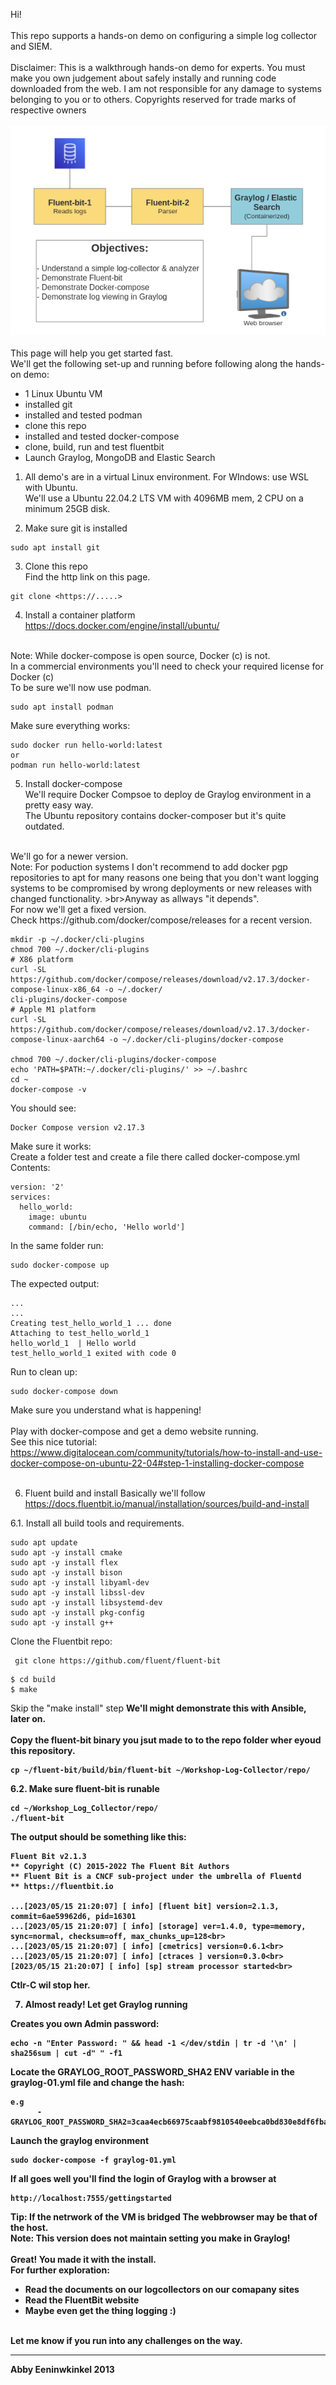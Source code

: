 Hi!<br>
<br> 
This repo supports a hands-on demo on configuring a simple log collector and SIEM.<br>
<br>
Disclaimer: This is a walkthrough hands-on demo for experts. You must make you own judgement about safely instally and running code downloaded from the web. I am not responsible for any damage to systems belonging to you or to others. Copyrights reserved for trade marks of respective owners<br>
<br>
<img src="web_assets/Overview_01.png">
<br>
<br>
This page will help you get started fast. <br>
We'll get the following set-up and running before following along the hands-on demo:<br>
- 1 Linux Ubuntu VM
- installed git
- installed and tested podman
- clone this repo
- installed and tested docker-compose 
- clone, build, run and test fluentbit
- Launch Graylog, MongoDB and Elastic Search

1. All demo's are in a virtual Linux environment. 
For WIndows: use WSL with Ubuntu. <br>
We'll use a Ubuntu 22.04.2 LTS VM with 4096MB mem, 2 CPU on a minimum 25GB disk.<br>

2. Make sure git is installed
```
sudo apt install git
```

3. Clone this repo<br>
Find the http link on this page.<br> 
```
git clone <https://.....>
```

4. Install a container platform<br> 
https://docs.docker.com/engine/install/ubuntu/
<br>
Note: While docker-compose is open source, Docker (c) is not. <br> 
In a commercial environments you'll need to check your required license for Docker (c)<br>
To be sure we'll now use podman.<br>

```
sudo apt install podman
```

Make sure everything works:

```
sudo docker run hello-world:latest
or
podman run hello-world:latest
```

5. Install docker-compose<br>
We'll require Docker Compsoe to deploy de Graylog environment in a pretty easy way.<br>
The Ubuntu repository contains docker-composer but it's quite outdated.<br>
<br>
We'll go for a newer version.<br>
Note: For poduction systems I don't recommend to add docker pgp repositories to apt for many reasons one being that you don't want logging systems to be compromised by wrong deployments or new releases with changed functionality. >br>Anyway as allways "it depends".<br>
For now we'll get a fixed version. <br> 
Check https://github.com/docker/compose/releases for a recent version.<br>

```
mkdir -p ~/.docker/cli-plugins
chmod 700 ~/.docker/cli-plugins
# X86 platform
curl -SL https://github.com/docker/compose/releases/download/v2.17.3/docker-compose-linux-x86_64 -o ~/.docker/
cli-plugins/docker-compose
# Apple M1 platform
curl -SL https://github.com/docker/compose/releases/download/v2.17.3/docker-compose-linux-aarch64 -o ~/.docker/cli-plugins/docker-compose

chmod 700 ~/.docker/cli-plugins/docker-compose
echo 'PATH=$PATH:~/.docker/cli-plugins/' >> ~/.bashrc
cd ~
docker-compose -v
```

You should see:<br>

```
Docker Compose version v2.17.3
```

Make sure it works:<br>
Create a folder test and create a file there called docker-compose.yml<br>
Contents:

```
version: '2'
services:
  hello_world:
    image: ubuntu
    command: [/bin/echo, 'Hello world']
```

In the same folder run:

```
sudo docker-compose up
```

The expected output:

```
...
...
Creating test_hello_world_1 ... done
Attaching to test_hello_world_1
hello_world_1  | Hello world
test_hello_world_1 exited with code 0
```

Run to clean up:

```
sudo docker-compose down
```

Make sure you understand what is happening!<br>
<br>
Play with docker-compose and get a demo website running.<br>
See this nice tutorial:<br>
https://www.digitalocean.com/community/tutorials/how-to-install-and-use-docker-compose-on-ubuntu-22-04#step-1-installing-docker-compose
<br>
<br>

6. Fluent build and install</b>
Basically we'll follow https://docs.fluentbit.io/manual/installation/sources/build-and-install <br>

6.1. Install all build tools and requirements.

``` 
sudo apt update
sudo apt -y install cmake
sudo apt -y install flex
sudo apt -y install bison 
sudo apt -y install libyaml-dev
sudo apt -y install libssl-dev
sudo apt -y install libsystemd-dev  
sudo apt -y install pkg-config
sudo apt -y install g++
``` 

Clone the Fluentbit repo:

```
 git clone https://github.com/fluent/fluent-bit
```

``` 
$ cd build
$ make
```

Skip the "make install" step <b>
We'll might demonstrate this with Ansible, later on. <br>
<br>
Copy the fluent-bit binary you jsut made to to the repo folder wher eyoud this repository.

```
cp ~/fluent-bit/build/bin/fluent-bit ~/Workshop-Log-Collector/repo/
```

6.2. Make sure fluent-bit is runable

``` 
cd ~/Workshop_Log_Collector/repo/
./fluent-bit
```

The output should be something like this:

```
Fluent Bit v2.1.3
** Copyright (C) 2015-2022 The Fluent Bit Authors
** Fluent Bit is a CNCF sub-project under the umbrella of Fluentd
** https://fluentbit.io

...[2023/05/15 21:20:07] [ info] [fluent bit] version=2.1.3, commit=6ae59962d6, pid=16301
...[2023/05/15 21:20:07] [ info] [storage] ver=1.4.0, type=memory, sync=normal, checksum=off, max_chunks_up=128<br>
...[2023/05/15 21:20:07] [ info] [cmetrics] version=0.6.1<br>
...[2023/05/15 21:20:07] [ info] [ctraces ] version=0.3.0<br>
[2023/05/15 21:20:07] [ info] [sp] stream processor started<br>
```

Ctlr-C wil stop her. <br>

7. Almost ready! Let get Graylog running

Creates you own Admin password:

```
echo -n "Enter Password: " && head -1 </dev/stdin | tr -d '\n' | sha256sum | cut -d" " -f1
```

Locate the GRAYLOG_ROOT_PASSWORD_SHA2 ENV variable in the graylog-01.yml file and change the hash:

```
e.g
      - GRAYLOG_ROOT_PASSWORD_SHA2=3caa4ecb66975caabf9810540eebca0bd830e8df6fba97574cda3cf6a2505bd0
```

Launch the graylog environment

```
sudo docker-compose -f graylog-01.yml
```

If all goes well you'll find the login of Graylog with a browser at <br>

```
http://localhost:7555/gettingstarted
```
Tip: If the netrwork of the VM is bridged The webbrowser may be that of the host. <br>
Note: This version does not maintain setting you make in Graylog!
<br><br>
Great! You made it with the install. <br>
For further exploration: <br>
- Read the documents on our logcollectors on our comapany sites <br>
- Read the FluentBit website <br>
- Maybe even get the thing logging :) <br>
<br>
Let me know if you run into any challenges on the way.
<HR>
Abby Eeninwkinkel 2013 
